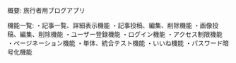 概要: 旅行者用ブログアプリ

機能一覧:
 ・記事一覧、詳細表示機能
 ・記事投稿、編集、削除機能
 ・画像投稿、編集、削除機能
 ・ユーザー登録機能
 ・ログイン機能
 ・アクセス制限機能
 ・ページネーション機能
 ・単体、統合テスト機能
 ・いいね機能
 ・パスワード暗号化機能
 

